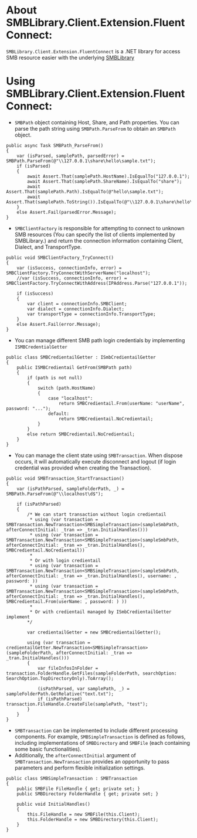 About SMBLibrary.Client.Extension.FluentConnect:
=================
`SMBLibrary.Client.Extension.FluentConnect` is a .NET library for access SMB resource easier with the underlying [SMBLibrary](https://github.com/TalAloni/SMBLibrary)

Using SMBLibrary.Client.Extension.FluentConnect:
=================
* `SMBPath` object containing Host, Share, and Path properties. You can parse the path string using `SMBPath.ParseFrom` to obtain an `SMBPath` object.
```
public async Task SMBPath_ParseFrom()
{
    var (isParsed, samplePath, parsedError) = SMBPath.ParseFrom(@"\\127.0.0.1\share\hello\sample.txt");
    if (isParsed)
    {
        await Assert.That(samplePath.HostName).IsEqualTo("127.0.0.1");
        await Assert.That(samplePath.ShareName).IsEqualTo("share");
        await Assert.That(samplePath.Path).IsEqualTo(@"hello\sample.txt");
        await Assert.That(samplePath.ToString()).IsEqualTo(@"\\127.0.0.1\share\hello\sample.txt");
    }
    else Assert.Fail(parsedError.Message);
}
```

* `SMBClientFactory` is responsible for attempting to connect to unknown SMB resources (You can specify the list of clients implemented by SMBLibrary.) and return the connection information containing Client, Dialect, and TransportType.
```
public void SMBClientFactory_TryConnect()
{
    var (isSuccess, connectionInfo, error) = SMBClientFactory.TryConnectWithServerName("localhost");
    //var (isSuccess, connectionInfo, error) = SMBClientFactory.TryConnectWithAddress(IPAddress.Parse("127.0.0.1"));

    if (isSuccess)
    {
        var client = connectionInfo.SMBClient;
        var dialect = connectionInfo.Dialect;
        var transportType = connectionInfo.TransportType;
    }
    else Assert.Fail(error.Message);
}
```

* You can manage different SMB path login credentials by implementing `ISMBCredentialGetter`
```
public class SMBCredientailGetter : ISmbCredientailGetter
{
    public ISMBCredientail GetFrom(SMBPath path)
    {
        if (path is not null)
        {
            switch (path.HostName)
            {
                case "localhost":
                    return SMBCredientail.From(userName: "userName", password: "...");
                default:
                    return SMBCredientail.NoCredientail;
            }
        }
        else return SMBCredientail.NoCredientail;
    }
}
```

* You can manage the client state using `SMBTransaction`. When dispose occurs, it will automatically execute disconnect and logout (if login credential was provided when creating the Transaction).
```
public void SMBTransaction_StartTransaction()
{
    var (isPathParsed, sampleFolderPath, _) = SMBPath.ParseFrom(@"\\localhost\d$");

    if (isPathParsed)
    {
        /* We can start transaction without login credientail
         * using (var transaction = SMBTransaction.NewTransaction<SMBSimpleTransaction>(sampleSmbPath, afterConnectInitial: _tran => _tran.InitialHandles()))
         * using (var transaction = SMBTransaction.NewTransaction<SMBSimpleTransaction>(sampleSmbPath, afterConnectInitial: _tran => _tran.InitialHandles(), SMBCredientail.NoCredientail))
         * 
         * Or with login credientail
         * using (var transaction = SMBTransaction.NewTransaction<SMBSimpleTransaction>(sampleSmbPath, afterConnectInitial: _tran => _tran.InitialHandles(), username: , password: ))
         * using (var transaction = SMBTransaction.NewTransaction<SMBSimpleTransaction>(sampleSmbPath, afterConnectInitial: _tran => _tran.InitialHandles(), SMBCredientail.From(userName: , password: ) ))
         * 
         * Or with credientail managed by ISmbCredientailGetter implement
        */

        var credientailGetter = new SMBCredientailGetter();

        using (var transaction = credientailGetter.NewTransaction<SMBSimpleTransaction>(sampleFolderPath, afterConnectInitial: _tran => _tran.InitialHandles()))
        {
            var fileInfosInFolder = transaction.FolderHandle.GetFiles(sampleFolderPath, searchOption: SearchOption.TopDirectoryOnly).ToArray();

            (isPathParsed, var samplePath, _) = sampleFolderPath.GetRelative("text.txt");
            if (isPathParsed) transaction.FileHandle.CreateFile(samplePath, "test");
        }
    }
}
```

* `SMBTransaction` can be implemented to include different processing components. For example, `SMBSimpleTransaction` is defined as follows, including implementations of `SMBDirectory` and `SMBFile` (each containing some basic functionalities).
* Additionally, the `afterConnectInitial` argument of `SMBTransaction.NewTransaction` provides an opportunity to pass parameters and perform flexible initialization settings.
```
public class SMBSimpleTransaction : SMBTransaction
{
    public SMBFile FileHandle { get; private set; }
    public SMBDirectory FolderHandle { get; private set; }

    public void InitialHandles()
    {
        this.FileHandle = new SMBFile(this.Client);
        this.FolderHandle = new SMBDirectory(this.Client);
    }
}
```

<!--
NuGet Packages:
===============
[SMBLibrary.Client.Extension.FluentConnect](https://www.nuget.org/packages/SMBLibrary/) - Wrapper of SMBLibrary client functions, It aims to provide an intuitive and user-friendly interface.
[SMBLibrary.Client.Extension.AsyncImpl](https://www.nuget.org/packages/SMBLibrary.Win32/) - Async SMBLibrary client functions.
[SMBLibrary.Client.Extension.AsyncImpl.FluentConnect](https://www.nuget.org/packages/SMBLibrary.Adapters/) - Wrapper of Async SMBLibrary client functions, It aims to provide an intuitive and user-friendly interface.
-->